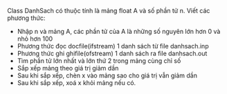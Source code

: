 Class DanhSach có thuộc tính là mảng float A và số phần tử n. Viết các
phương thức:
* Nhập n và mảng A, các phần tử của A là những số nguyên lớn hơn 0 và nhỏ
hơn 100
* Phương thức đọc docfile(ifstream) 1 danh sách từ file danhsach.inp
* Phương thức ghi ghifile(ofstream) 1 danh sách ra file danhsach.out
* Tìm phần tử lớn nhất và lớn thứ 2 trong mảng cùng chỉ số
* Sắp xếp mảng theo giá trị giảm dần
* Sau khi sắp xếp, chèn x  vào mảng sao cho giá trị vẫn
giảm dần
* Sau khi sắp xếp, xoá x  khỏi mảng nếu có. 
